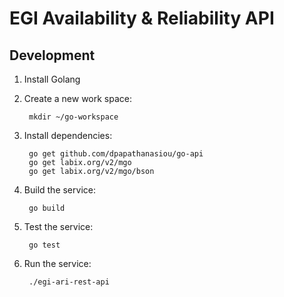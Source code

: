 # EGI Availability & Reliability API

## Development

1. Install Golang
2. Create a new work space:

        mkdir ~/go-workspace
        
3. Install dependencies:

        go get github.com/dpapathanasiou/go-api
        go get labix.org/v2/mgo
        go get labix.org/v2/mgo/bson
        
4. Build the service:

        go build

5. Test the service:

        go test
        
6. Run the service:

        ./egi-ari-rest-api
